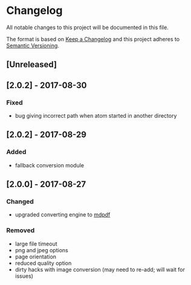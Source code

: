 # Changelog
All notable changes to this project will be documented in this file.

The format is based on [Keep a Changelog](http://keepachangelog.com/en/1.0.0/)
and this project adheres to [Semantic Versioning](http://semver.org/spec/v2.0.0.html).

## [Unreleased]

## [2.0.2] - 2017-08-30
### Fixed
- bug giving incorrect path when atom started in another directory

## [2.0.2] - 2017-08-29
### Added
- fallback conversion module

## [2.0.0] - 2017-08-27
### Changed
- upgraded converting engine to [mdpdf](https://github.com/bluehatbrit/mdpdf)

### Removed
- large file timeout
- png and jpeg options
- page orientation
- reduced quality option
- dirty hacks with image conversion (may need to re-add; will wait for issues)
